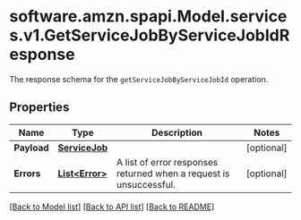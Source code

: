 # software.amzn.spapi.Model.services.v1.GetServiceJobByServiceJobIdResponse
The response schema for the `getServiceJobByServiceJobId` operation.

## Properties

Name | Type | Description | Notes
------------ | ------------- | ------------- | -------------
**Payload** | [**ServiceJob**](ServiceJob.md) |  | [optional] 
**Errors** | [**List&lt;Error&gt;**](Error.md) | A list of error responses returned when a request is unsuccessful. | [optional] 

[[Back to Model list]](../README.md#documentation-for-models) [[Back to API list]](../README.md#documentation-for-api-endpoints) [[Back to README]](../README.md)

